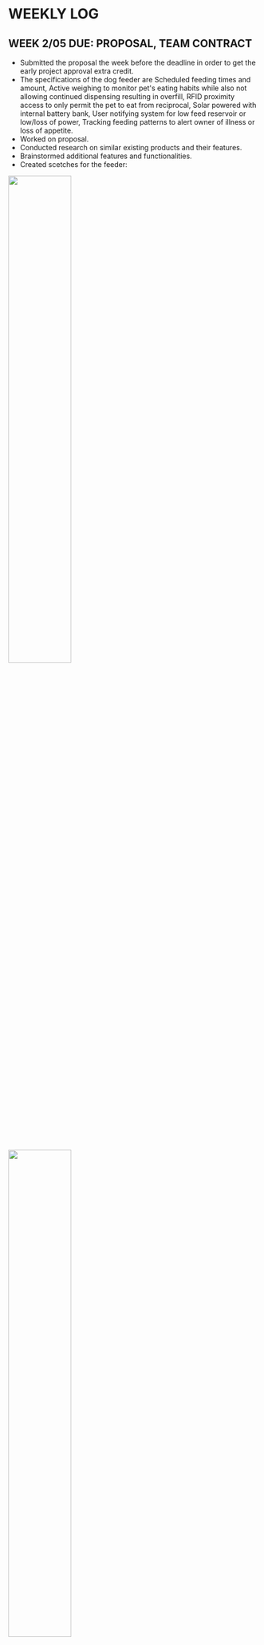# WEEKLY LOG

## WEEK 2/05 **DUE:** PROPOSAL, TEAM CONTRACT
- Submitted the proposal the week before the deadline in order to get the early project approval extra credit.
- The specifications of the dog feeder are Scheduled feeding times and amount, Active weighing to monitor pet's eating habits while also not allowing continued dispensing resulting in overfill, RFID proximity access to only permit the pet to eat from reciprocal, Solar powered with internal battery bank, User notifying system for low feed reservoir or low/loss of power, Tracking feeding patterns to alert owner of illness or loss of appetite.
- Worked on proposal.
- Conducted research on similar existing products and their features.
- Brainstormed additional features and functionalities.
- Created scetches for the feeder: 
<img src="IMG_0283.PNG" width="50%">
<img src="IMG_0284.PNG" width="50%">


## WEEK 2/12 **DUE:** N/A
- Sourced all the datasheets for all the components to support the peripherals for high-level requirements to be obtained. This included the 13.56 MHz transceiver modules, the STM32 MCU, the Stepper motor, the DC geared motor, DC-DC 12/5 V converter, the LDOs, the OLED, ROTARY ENCODER, and battery.
- Evaluated and compared different component options based on cost, availability, and specifications.
- Ordered necessary components and requested from 445 supply for Nucleo Board for prototyping.
- Set up development environment and installed required software and toolchains.

## WEEK 2/19 **DUE:** DESIGN DOCUMENT, PROPOSAL REGRADE
- The schedule was compiled, and schematic was finalized.
- Developed a detailed project timeline and milestones.
- Assigned specific tasks and deadlines to team members.
- Began working on the design document, including system architecture, component specifications, and interface details.
- Addressed any feedback or comments from the proposal regrade.

## WEEK 2/26 **DUE:** DESIGN REVIEW
- Schematic was reviewed, and work began on the PCB.
- Conducted a design review meeting with the team and faculty advisor.
- Presented the schematic, system architecture, and design choices.
- Received feedback and suggestions for improvements.
- Began PCB layout and routing based on the finalized schematic.

<img src="Screenshot 2024-05-02 214413.png" width="50%">

## WEEK 3/04 **DUE:** TEAMWORK EVALUATION
- More work on PCB was conducted.
- Continued PCB layout and routing.
- Performed design rule checks and addressed any violations.
- Prepared PCB manufacturing files for submission.
- Conducted a teamwork evaluation and discussed strengths, weaknesses, and areas for improvement.

## WEEK 3/11 **DUE:** SPRING BREAK
- Spring Break - No scheduled activities.

## WEEK 3/18 **DUE:** N/A
- Work toward programming and verifying RFID communication, Stepper motor control.
- Developed firmware for the microcontroller, including RFID reader integration and motor control routines.
- Tested and debugged RFID communication on a development board.
- Implemented stepper motor control algorithms and verified functionality.
-Decision was made to change the housing of the feeder from a self built sheet metal box to a trash can. 
<img src="IMG_0282.PNG" width="50%">

## WEEK 3/25 **DUE:** IPR and DESIGN DOC REGRADE
- Conducted an in-progress review (IPR) with the faculty advisor.
- Presented the current project status, challenges faced, and future plans.
- Received feedback and suggestions for improvement.
- Addressed any comments or revisions required for the design document regrade.

## WEEK 4/01 **DUE:** N/A
- PCB design was finalized and sent in for 4th Wave Order.
- Performed final design checks and made necessary modifications.
- Submitted PCB manufacturing files to the fabrication service.

<img src="Screenshot 2024-04-30 at 11.27.07 PM.png" width="50%">


## WEEK 4/08 **DUE:** N/A
- Established RFID collar to feeder communication via Arduino.
- Developed firmware for the RFID collar module, including pairing and authentication routines.
- Tested and verified RFID communication between the collar and the feeder prototype.
- Developed a user interface for configuring feeding schedules and portions.

<img src="IMG_2213.jpg" width="50%">

## WEEK 4/15 **DUE:** MOCK DEMO
- Cutting out sheet metal segments for the enclosure.
- Welding on the dog feeder enclosure.
- Mounting DC motor for the auger mechanism.
- Building the auger shaft for food dispensing.
- Mounting Stepper motor to the food bowl door mechanism.
- Conducted a mock demo to showcase the current progress and functionality.

<img src="IMG_2221.jpg" width="50%">



## WEEK 4/22 **DUE:** FINAL DEMO
- Verified solar power requirement.
- Integrated solar panel and battery management system.
- Conducted final system testing and debugging.
- 10-15 minutes before the demo, a 12V line contacted the 3.3V bus and fried the Dev Board, transmitter, receiver modules, an Arduino, and T'Andra's computer.
- Attempted to recover and prepare a backup system for the demo.
<img src="IMG_2220.jpg" width="50%">

## WEEK 4/29 **DUE:** FINAL PRESENTATION, FINAL PAPERS
- Presentation slides were made.
- Final presentation was given to the faculty and peers.
- Re-demo was conducted, verifying programmable UI requirement and RFID communication.
- Compiled and submitted final project reports and documentation.


Additional tasks and events:
- Conducted extensive testing and debugging of the integrated system.
- Documented the project extensively, including design decisions via the various reports, and code documentation.
- Conducted peer reviews and provided feedback on other team projects:  peer design review, peer demo, peer presentation
- Participated in group discussions and brainstorming sessions to address challenges and explore new ideas.
- Collaborated with team members, delegated tasks, and ensured effective communication throughout the project.
